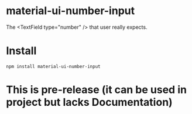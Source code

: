 # material-ui-number-input

The <TextField type=\"number\" /> that user really expects.


# Install

```npm install material-ui-number-input```

# This is pre-release (it can be used in project but lacks Documentation)
